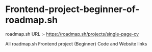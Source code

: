 # Frontend-project-beginner-of-roadmap.sh

roadmap.sh URL :- https://roadmap.sh/projects/single-page-cv

All roadmap.sh Frontend project (Beginner) Code and Website links
